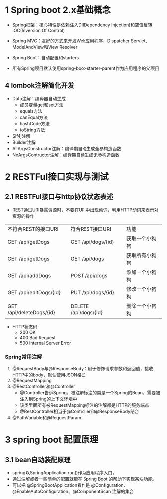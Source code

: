 # 1 Spring boot 2.x基础概念
- Spring框架：核心特性是依赖注入DI(Dependency Injection)和空值反转IOC(Inversion Of Control)
- Spring MVC：友好的方式来开发Web应用程序，Dispatcher Servlet、ModelAndView和View Resolver
- Spring Boot：自动配置和starters

- 所有Spring项目默认使用spring-boot-starter-parent作为应用程序的父项目

## 4 lombok注解简化开发
- Data注解：编译器自动生成
    - 成员变量get和set方法
    - equals方法
    - canEqual方法
    - hashCode方法
    - toString方法
- Slf4j注解
- Builder注解
- AllArgsConstructor注解：编译期自动生成全参构造函数
- NoArgsContructor注解：编译期自动生成无参构造函数

# 2 RESTFul接口实现与测试
## 2.1 RESTFul接口与http协议状态表述
- REST通过URI暴露资源时，不要在URI中出现动词，利用HTTP动词来表示对资源的操作
<table>
   <tr>
      <td>不符合REST的接口URI</td>
      <td>符合REST接口URI</td>
      <td>功能</td>
   </tr>
   <tr>
      <td>GET /api/getDogs</td>
      <td>GET /api/dogs/{id}</td>
      <td>获取一个小狗狗</td>
   </tr>
   <tr>
      <td>GET /api/getDogs</td>
      <td>GET /api/dogs</td>
      <td>获取所有小狗狗</td>
   </tr>
   <tr>
      <td>GET /api/addDogs</td>
      <td>POST /api/dogs</td>
      <td>添加一个小狗狗</td>
   </tr>
   <tr>
      <td>GET /api/editDogs/{id}</td>
      <td>PUT /api/dogs/{id}</td>
      <td>修改一个小狗狗</td>
   </tr>
   <tr>
      <td>GET /api/deleteDogs/{id}</td>
      <td>DELETE /api/dogs/{id}</td>
      <td>删除一个小狗狗</td>
   </tr>
</table>

- HTTP状态码
    - 200 OK
    - 400 Bad Request
    - 500 Internal Server Error

### Spring常用注解
1. @RequestBody与@ResponseBody：用于修饰请求参数和返回值，接收HTTP中的body，默认使用JSON格式
2. @RequestMapping
3. @RestController和@Controller
    - @Controller告诉Spring，被注解标注的类是一个Spring的Bean，需要被注入到Spring的上下文环境中
    - 该类里面所有被RequestMapping标注的注解都是HTTP的服务端点
    - @RestController相当于@Controller和@ResponseBody结合
4. @PathVariable和@RequestParam

# 3 spring boot 配置原理
## 3.1 bean自动装配原理
- spring以SpringApplication.run()作为应用程序入口，
- 通过注解或者一些简单的配置就能在 Spring Boot 的帮助下实现某块功能。
- 可以把 @SpringBootApplication看作是 @Configuration、@EnableAutoConfiguration、@ComponentScan 注解的集合